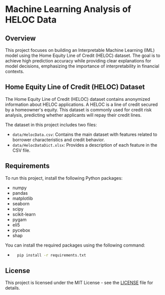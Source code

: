 # Machine Learning Analysis of HELOC Data

## Overview

This project focuses on building an Interpretable Machine Learning (IML) model using the Home Equity Line of Credit (HELOC) dataset. The goal is to achieve high prediction accuracy while providing clear explanations for model decisions, emphasizing the importance of interpretability in financial contexts.

## Home Equity Line of Credit (HELOC) Dataset

The Home Equity Line of Credit (HELOC) dataset contains anonymized information about HELOC applications. A HELOC is a line of credit secured by a homeowner's equity. This dataset is commonly used for credit risk analysis, predicting whether applicants will repay their credit lines.

The dataset in this project includes two files:

-   `data/HelocData.csv`: Contains the main dataset with features related to borrower characteristics and credit behavior.
-   `data/HelocDataDict.xlsx`: Provides a description of each feature in the CSV file.

## Requirements

To run this project, install the following Python packages:

- numpy
- pandas
- matplotlib
- seaborn
- scipy
- scikit-learn
- pygam
- eli5
- pycebox
- shap

You can install the required packages using the following command:

- ```bash
    pip install -r requirements.txt

## License
This project is licensed under the MIT License - see the [LICENSE](LICENSE) file for details.
